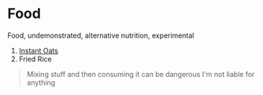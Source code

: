 # Food
Food, undemonstrated, alternative nutrition, experimental

1. [Instant Oats](Instant%20Oats/README.md) 
2. Fried Rice
> Mixing stuff and then consuming it can be dangerous
> I'm not liable for anything
